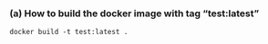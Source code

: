 ### (a) How to build the docker image with tag “test:latest”
```shell
docker build -t test:latest .
```